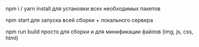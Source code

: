 npm i / yarn install для установки всех необходимых пакетов

npm start для запуска всей сборки + локального сервера

npm run build просто для сборки и для минификации файлов (img, js, css, html)
